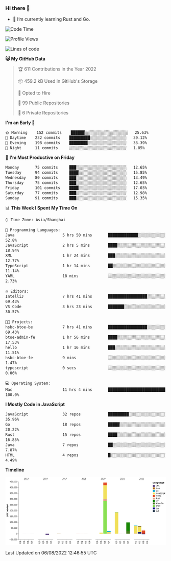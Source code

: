 ### Hi there 👋

- 🌱 I’m currently learning Rust and Go.

<!--START_SECTION:waka-->
![Code Time](http://img.shields.io/badge/Code%20Time-640%20hrs%2051%20mins-blue)

![Profile Views](http://img.shields.io/badge/Profile%20Views-0-blue)

![Lines of code](https://img.shields.io/badge/From%20Hello%20World%20I%27ve%20Written-923%20Thousand%20lines%20of%20code-blue)

**🐱 My GitHub Data** 

> 🏆 611 Contributions in the Year 2022
 > 
> 📦 459.2 kB Used in GitHub's Storage 
 > 
> 💼 Opted to Hire
 > 
> 📜 99 Public Repositories 
 > 
> 🔑 6 Private Repositories  
 > 
**I'm an Early 🐤** 

```text
🌞 Morning    152 commits    ██████░░░░░░░░░░░░░░░░░░░   25.63% 
🌆 Daytime    232 commits    █████████░░░░░░░░░░░░░░░░   39.12% 
🌃 Evening    198 commits    ████████░░░░░░░░░░░░░░░░░   33.39% 
🌙 Night      11 commits     ░░░░░░░░░░░░░░░░░░░░░░░░░   1.85%

```
📅 **I'm Most Productive on Friday** 

```text
Monday       75 commits     ███░░░░░░░░░░░░░░░░░░░░░░   12.65% 
Tuesday      94 commits     ████░░░░░░░░░░░░░░░░░░░░░   15.85% 
Wednesday    80 commits     ███░░░░░░░░░░░░░░░░░░░░░░   13.49% 
Thursday     75 commits     ███░░░░░░░░░░░░░░░░░░░░░░   12.65% 
Friday       101 commits    ████░░░░░░░░░░░░░░░░░░░░░   17.03% 
Saturday     77 commits     ███░░░░░░░░░░░░░░░░░░░░░░   12.98% 
Sunday       91 commits     ███░░░░░░░░░░░░░░░░░░░░░░   15.35%

```


📊 **This Week I Spent My Time On** 

```text
⌚︎ Time Zone: Asia/Shanghai

💬 Programming Languages: 
Java                     5 hrs 50 mins       █████████████░░░░░░░░░░░░   52.8% 
JavaScript               2 hrs 5 mins        ████░░░░░░░░░░░░░░░░░░░░░   18.94% 
XML                      1 hr 24 mins        ███░░░░░░░░░░░░░░░░░░░░░░   12.77% 
TypeScript               1 hr 14 mins        ██░░░░░░░░░░░░░░░░░░░░░░░   11.14% 
YAML                     18 mins             ░░░░░░░░░░░░░░░░░░░░░░░░░   2.73%

🔥 Editors: 
IntelliJ                 7 hrs 41 mins       █████████████████░░░░░░░░   69.43% 
VS Code                  3 hrs 23 mins       ███████░░░░░░░░░░░░░░░░░░   30.57%

🐱‍💻 Projects: 
hsbc-btoe-be             7 hrs 41 mins       █████████████████░░░░░░░░   69.43% 
btoe-admin-fe            1 hr 56 mins        ████░░░░░░░░░░░░░░░░░░░░░   17.53% 
hello                    1 hr 16 mins        ███░░░░░░░░░░░░░░░░░░░░░░   11.51% 
hsbc-btoe-fe             9 mins              ░░░░░░░░░░░░░░░░░░░░░░░░░   1.47% 
typescript               0 secs              ░░░░░░░░░░░░░░░░░░░░░░░░░   0.06%

💻 Operating System: 
Mac                      11 hrs 4 mins       █████████████████████████   100.0%

```

**I Mostly Code in JavaScript** 

```text
JavaScript               32 repos            █████████░░░░░░░░░░░░░░░░   35.96% 
Go                       18 repos            █████░░░░░░░░░░░░░░░░░░░░   20.22% 
Rust                     15 repos            ████░░░░░░░░░░░░░░░░░░░░░   16.85% 
Java                     7 repos             ██░░░░░░░░░░░░░░░░░░░░░░░   7.87% 
HTML                     4 repos             █░░░░░░░░░░░░░░░░░░░░░░░░   4.49%

```


**Timeline**

![Chart not found](https://raw.githubusercontent.com/elton/elton/main/charts/bar_graph.png) 


 Last Updated on 06/08/2022 12:46:55 UTC
<!--END_SECTION:waka-->

<!--
**elton/elton** is a ✨ _special_ ✨ repository because its `README.md` (this file) appears on your GitHub profile.

Here are some ideas to get you started:

- 🔭 I’m currently working on ...
- 🌱 I’m currently learning ...
- 👯 I’m looking to collaborate on ...
- 🤔 I’m looking for help with ...
- 💬 Ask me about ...
- 📫 How to reach me: ...
- 😄 Pronouns: ...
- ⚡ Fun fact: ...
-->
